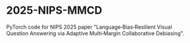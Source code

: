 # 2025-NIPS-MMCD
PyTorch code for NIPS 2025 paper "Language‑Bias‑Resilient Visual Question Answering via Adaptive Multi‑Margin Collaborative Debiasing".
